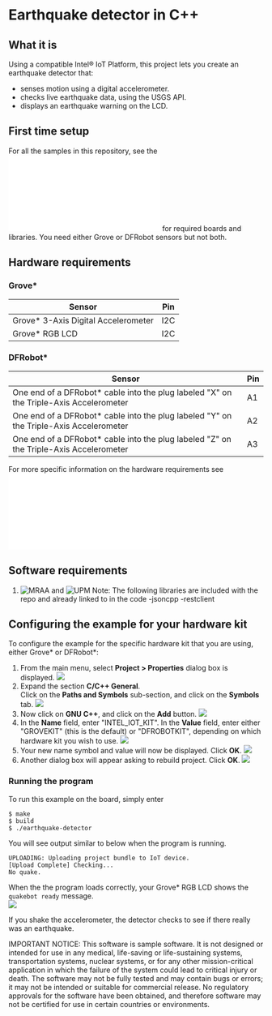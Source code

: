 # Earthquake detector in C++

## What it is

Using a compatible Intel® IoT Platform, this project lets you create an earthquake detector that:

- senses motion using a digital accelerometer.
- checks live earthquake data, using the USGS API.
- displays an earthquake warning on the LCD.

## First time setup
For all the samples in this repository, see the ![General Setup Instructions](./../../README.md#setup) for required boards and libraries.  You need either Grove or DFRobot sensors but not both.

## Hardware requirements

### Grove\*

Sensor | Pin
--- | ---
Grove\* 3-Axis Digital Accelerometer | I2C
Grove\* RGB LCD | I2C

### DFRobot\*

Sensor | Pin
--- | ---
One end of a DFRobot\* cable into the plug labeled "X" on the Triple-Axis Accelerometer | A1
One end of a DFRobot\* cable into the plug labeled "Y" on the Triple-Axis Accelerometer | A2
One end of a DFRobot\* cable into the plug labeled "Z" on the Triple-Axis Accelerometer | A3

For more specific information on the hardware requirements see ![Hardware Details](./../README.md#hardware-requirements)

## Software requirements

1. ![MRAA](https://github.com/intel-iot-devkit/mraa) and ![UPM](https://github.com/intel-iot-devkit/upm)
Note: The following libraries are included with the repo and already linked to in the code -jsoncpp -restclient

## Configuring the example for your hardware kit

To configure the example for the specific hardware kit that you are using, either Grove\* or DFRobot\*:

1. From the main menu, select **Project > Properties** dialog box is displayed.
![](./../../images/cpp/click-project-properties.png)
2. Expand the section **C/C++ General**. <br>Click on the **Paths and Symbols** sub-section, and click on the **Symbols** tab.
![](./../../images/cpp/click-gen-path-symbols.png)
3. Now click on **GNU C++**, and click on the **Add** button.
![](./../../images/cpp/click-gnupp-add.png)
4. In the **Name** field, enter "INTEL_IOT_KIT". In the **Value** field, enter either "GROVEKIT" (this is the default) or "DFROBOTKIT", depending on which hardware kit you wish to use.
![](./../../images/cpp/add-name-and-var.png)
5. Your new name symbol and value will now be displayed. Click **OK**.
![](./../../images/cpp/name-var-ok.png)
6. Another dialog box will appear asking to rebuild project. Click **OK**.
![](./../../images/cpp/path-symbol-rebuild-ok.png)

### Running the program

To run this example on the board, simply enter

    $ make
    $ build
    $ ./earthquake-detector

You will see output similar to below when the program is running.

```
UPLOADING: Uploading project bundle to IoT device. 
[Upload Complete] Checking... 
No quake. 
```

When the the program loads correctly, your Grove\* RGB LCD shows the `quakebot ready` message.<br>
![](./../../images/cpp/earthquake-lcd.jpg)

If you shake the accelerometer, the detector checks to see if there really was an earthquake.

IMPORTANT NOTICE: This software is sample software. It is not designed or intended for use in any medical, life-saving or life-sustaining systems, transportation systems, nuclear systems, or for any other mission-critical application in which the failure of the system could lead to critical injury or death. The software may not be fully tested and may contain bugs or errors; it may not be intended or suitable for commercial release. No regulatory approvals for the software have been obtained, and therefore software may not be certified for use in certain countries or environments.
